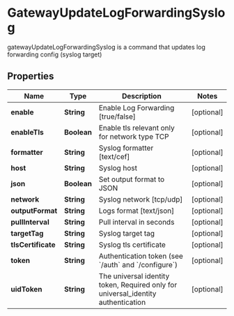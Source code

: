 

# GatewayUpdateLogForwardingSyslog

gatewayUpdateLogForwardingSyslog is a command that updates log forwarding config (syslog target)

## Properties

Name | Type | Description | Notes
------------ | ------------- | ------------- | -------------
**enable** | **String** | Enable Log Forwarding [true/false] |  [optional]
**enableTls** | **Boolean** | Enable tls relevant only for network type TCP |  [optional]
**formatter** | **String** | Syslog formatter [text/cef] |  [optional]
**host** | **String** | Syslog host |  [optional]
**json** | **Boolean** | Set output format to JSON |  [optional]
**network** | **String** | Syslog network [tcp/udp] |  [optional]
**outputFormat** | **String** | Logs format [text/json] |  [optional]
**pullInterval** | **String** | Pull interval in seconds |  [optional]
**targetTag** | **String** | Syslog target tag |  [optional]
**tlsCertificate** | **String** | Syslog tls certificate |  [optional]
**token** | **String** | Authentication token (see &#x60;/auth&#x60; and &#x60;/configure&#x60;) |  [optional]
**uidToken** | **String** | The universal identity token, Required only for universal_identity authentication |  [optional]



